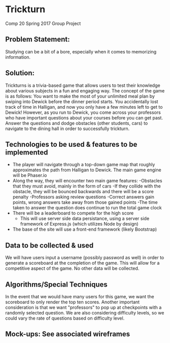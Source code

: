 # Trickturn
Comp 20 Spring 2017 Group Project

## Problem Statement:
Studying can be a bit of a bore, especially when it comes to memorizing information.

## Solution:
Trickturns is a trivia-based game that allows users to test their knowledge about various subjects in a fun and engaging way.
The concept of the game is as follows:
You want to make the most of your unlimited meal plan by swiping into Dewick before the dinner period starts. You accidentally lost track of time in Halligan, and now you only have a few minutes left to get to Dewick! However, as you run to Dewick, you come across your professors who have important questions about your courses before you can get past. Answer the questions and dodge obstacles (other students, cars) to navigate to the dining hall in order to successfully trickturn.

## Technologies to be used & features to be implemented
- The player will navigate through a top-down game map that roughly approximates the path from Halligan to Dewick. The main game engine will be Phaser.io
- Along the way, they will encounter two main game features:
  	-Obstacles that they must avoid, mainly in the form of cars
		   -If they collide with the obstacle, they will be bounced backwards and there will be a score penalty
	-Professors asking review questions
		    -Correct answers gain points, wrong answers take away from those gained points
		    -The time taken to answer the question does continue to run the total game clock
- There will be a leaderboard to compete for the high score
  	- This will use server side data persistance, using a server side framework of Express.js (which utilizes Node by design)
- The base of the site will use a front-end framework (likely Bootstrap)

## Data to be collected & used
We will have users input a username (possibly password as well) in order to generate a scoreboard at the completion of the game. This will allow for a competitive aspect of the game. No other data will be collected.

## Algorithms/Special Techniques
In the event that we would have many users for this game, we want the scoreboard to only render the top ten scores. Another important consideration is that we want "professors" to pop up at checkpoints with a randomly selected question.  We are also considering difficulty levels, so we could vary the rate of questions based on difficulty level.

## Mock-ups: See associated wireframes
